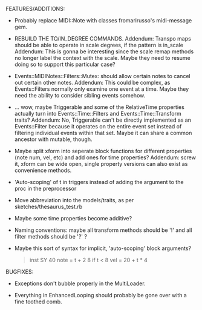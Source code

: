 FEATURES/ADDITIONS:

- Probably replace MIDI::Note with classes fromarirusso's midi-message gem.

- REBUILD THE TO/IN_DEGREE COMMANDS.
  Addendum: Transpo maps should be able to operate in scale degrees, if the pattern is in_scale
	Addendum: This is gonna be interesting since the scale remap methods no longer label the context with
	          the scale. Maybe they need to resume doing so to support this particular case?

- Events::MIDINotes::Filters::Mutex: should allow certain notes to cancel out certain other notes.
  Addendum: This could be complex, as Events::Filters normally only examine one event at a time. Maybe they need
	          the ability to consider sibling events somehow.

- ... wow, maybe Triggerable and some of the RelativeTime properties actually turn into Events::Time::Filters and Events::Time::Transform traits?
  Addendum: No, Triggerable can't be directly implemented as an Events::Filter because it operates on the entire event set instead of filtering individual events within that set.
	          Maybe it can share a common ancestor with mutable, though.

- Maybe split xform into seperate block functions for different properties (note num, vel, etc) and add ones for time properties?
  Addendum: screw it, xform can be wide open, single property versions can also exist as convenience methods.

- 'Auto-scoping' of t in triggers instead of adding the argument to the proc in the preprocessor

- Move abbreviation into the models/traits, as per sketches/thesaurus_test.rb

- Maybe some time properties become additive?

- Naming conventions: maybe all transform methods should be '!' and all filter methods should be '?' ?

- Maybe this sort of syntax for implicit, 'auto-scoping' block arguments?

    > inst SY 40
      note =
	      t + 2
				8 if t < 8
      vel = 20 + t * 4


BUGFIXES:

- Exceptions don't bubble properly in the MultiLoader.

- Everything in EnhancedLooping should probably be gone over with a fine toothed comb.
